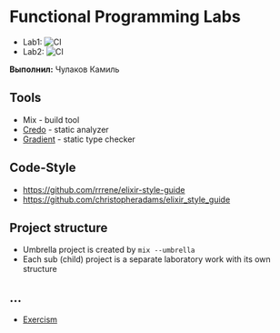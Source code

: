 # Functional Programming Labs

- Lab1: ![CI](https://github.com/kamilchulakov/fp_labs/actions/workflows/elixir.yml/badge.svg?branch=master)
- Lab2: ![CI](https://github.com/kamilchulakov/fp_labs/actions/workflows/elixir.yml/badge.svg?branch=lab2)

**Выполнил:** Чулаков Камиль 

## Tools
- Mix - build tool
- [Credo](https://github.com/rrrene/credo/) - static analyzer
- [Gradient](https://github.com/esl/gradient) - static type checker

## Code-Style

- https://github.com/rrrene/elixir-style-guide
- https://github.com/christopheradams/elixir_style_guide

## Project structure
- Umbrella project is created by `mix --umbrella`
- Each sub (child) project is a separate laboratory work with its own structure

## ...
- [Exercism](https://exercism.org/profiles/kamilchulakov)
